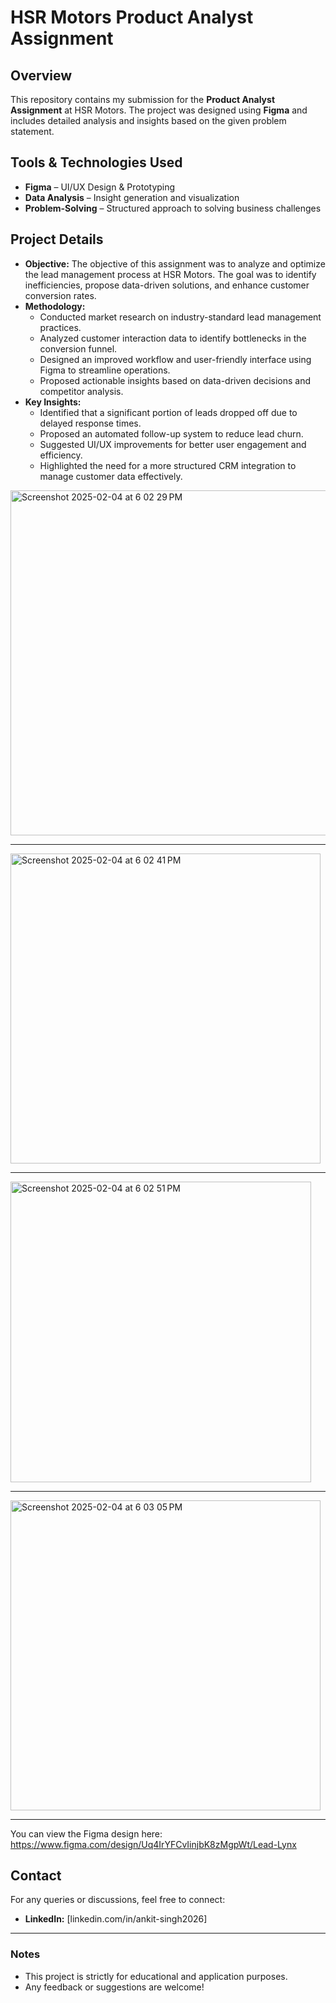 # HSR Motors Product Analyst Assignment

## Overview
This repository contains my submission for the **Product Analyst Assignment** at HSR Motors. The project was designed using **Figma** and includes detailed analysis and insights based on the given problem statement.

## Tools & Technologies Used
- **Figma** – UI/UX Design & Prototyping
- **Data Analysis** – Insight generation and visualization
- **Problem-Solving** – Structured approach to solving business challenges

## Project Details
- **Objective:** The objective of this assignment was to analyze and optimize the lead management process at HSR Motors. The goal was to identify inefficiencies, propose data-driven solutions, and enhance customer conversion rates.
- **Methodology:** 
  - Conducted market research on industry-standard lead management practices.
  - Analyzed customer interaction data to identify bottlenecks in the conversion funnel.
  - Designed an improved workflow and user-friendly interface using Figma to streamline operations.
  - Proposed actionable insights based on data-driven decisions and competitor analysis.
- **Key Insights:**
  - Identified that a significant portion of leads dropped off due to delayed response times.
  - Proposed an automated follow-up system to reduce lead churn.
  - Suggested UI/UX improvements for better user engagement and efficiency.
  - Highlighted the need for a more structured CRM integration to manage customer data effectively.
 

<img width="552" alt="Screenshot 2025-02-04 at 6 02 29 PM" src="https://github.com/user-attachments/assets/cc66ffe0-1082-4e3f-a5ca-971e03fa500f" />

---------------------------------------------------------------------------------------------------------------------------------------------------

<img width="496" alt="Screenshot 2025-02-04 at 6 02 41 PM" src="https://github.com/user-attachments/assets/efea3d6e-eb60-4a1a-8f45-b1e4c7f960fc" />

---------------------------------------------------------------------------------------------------------------------------------------------------

<img width="481" alt="Screenshot 2025-02-04 at 6 02 51 PM" src="https://github.com/user-attachments/assets/523b13e4-3f5a-4cb7-b8ac-f98a3f6c7a02" />

---------------------------------------------------------------------------------------------------------------------------------------------------

<img width="496" alt="Screenshot 2025-02-04 at 6 03 05 PM" src="https://github.com/user-attachments/assets/e7d3ecb1-377f-418c-8349-d8710b3dfeb0" />

---------------------------------------------------------------------------------------------------------------------------------------------------

You can view the Figma design here: https://www.figma.com/design/Uq4IrYFCvIinjbK8zMgpWt/Lead-Lynx

## Contact
For any queries or discussions, feel free to connect:
- **LinkedIn:** [linkedin.com/in/ankit-singh2026]

---
### Notes
- This project is strictly for educational and application purposes.
- Any feedback or suggestions are welcome!
